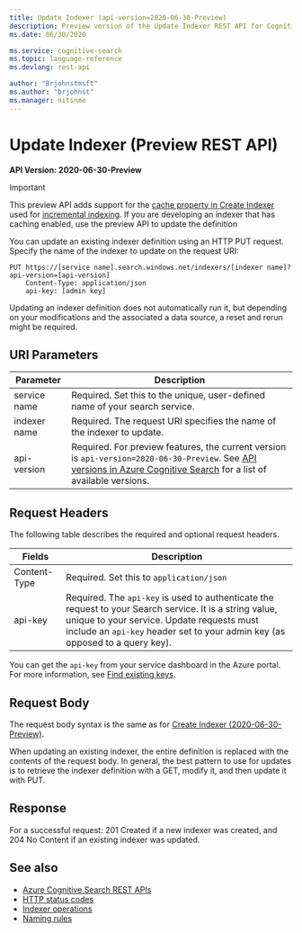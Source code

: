 ```yaml
---
title: Update Indexer (api-version=2020-06-30-Preview)
description: Preview version of the Update Indexer REST API for Cognitive Search.
ms.date: 06/30/2020

ms.service: cognitive-search
ms.topic: language-reference
ms.devlang: rest-api

author: "Brjohnstmsft"
ms.author: "brjohnst"
ms.manager: nitinme
---
```

# Update Indexer (Preview REST API)

**API Version: 2020-06-30-Preview**

> [!Important]
> This preview API adds support for the [cache property in Create Indexer](create-indexer.md) used for [incremental indexing](https://docs.microsoft.com/azure/search/cognitive-search-incremental-indexing-conceptual). If you are developing an indexer that has caching enabled, use the preview API to update the definition

You can update an existing indexer definition using an HTTP PUT request. Specify the name of the indexer to update on the request URI:  

```http
PUT https://[service name].search.windows.net/indexers/[indexer name]?api-version=[api-version]  
    Content-Type: application/json  
    api-key: [admin key]  
```  

Updating an indexer definition does not automatically run it, but depending on your modifications and the associated a data source, a reset and rerun might be required.

## URI Parameters

| Parameter	  | Description  | 
|-------------|--------------|
| service name | Required. Set this to the unique, user-defined name of your search service. |
| indexer name  | Required. The request URI specifies the name of the indexer to update. |
| api-version | Required. For preview features, the current version is `api-version=2020-06-30-Preview`. See [API versions in Azure Cognitive Search](https://docs.microsoft.com/azure/search/search-api-versions) for a list of available versions.|  

## Request Headers

The following table describes the required and optional request headers.  

|Fields              |Description      |  
|--------------------|-----------------|  
|Content-Type|Required. Set this to `application/json`|  
|api-key|Required. The `api-key` is used to authenticate the request to your Search service. It is a string value, unique to your service. Update requests must include an `api-key` header set to your admin key (as opposed to a query key).|  

You can get the `api-key` from your service dashboard in the Azure portal. For more information, see [Find existing keys](https://docs.microsoft.com/azure/search/search-security-api-keys#find-existing-keys).    

## Request Body

The request body syntax is the same as for [Create Indexer (2020-06-30-Preview)](create-indexer.md).

When updating an existing indexer, the entire definition is replaced with the contents of the request body. In general, the best pattern to use for updates is to retrieve the indexer definition with a GET, modify it, and then update it with PUT.  

## Response

For a successful request: 201 Created if a new indexer was created, and 204 No Content if an existing indexer was updated.  

## See also
  
+ [Azure Cognitive Search REST APIs](../index.md)
+ [HTTP status codes](../http-status-codes.md)
+ [Indexer operations](../indexer-operations.md)
+ [Naming rules](../naming-rules.md)  

